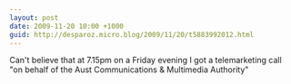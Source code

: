 ```yaml
---
layout: post
date: 2009-11-20 10:00 +1000
guid: http://desparoz.micro.blog/2009/11/20/t5883992012.html
---
```

Can't believe that at 7.15pm on a Friday evening I got a telemarketing call "on behalf of the Aust Communications &amp; Multimedia Authority"
